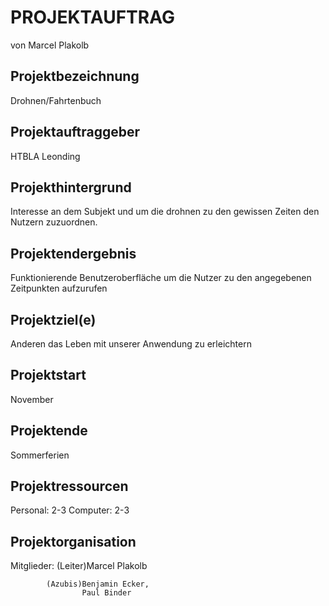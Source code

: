 # PROJEKTAUFTRAG 
von Marcel Plakolb

## Projektbezeichnung

Drohnen/Fahrtenbuch

## Projektauftraggeber

HTBLA Leonding

## Projekthintergrund

Interesse an dem Subjekt und um die drohnen zu den gewissen Zeiten den Nutzern zuzuordnen.

## Projektendergebnis

Funktionierende Benutzeroberfläche um die Nutzer zu den angegebenen Zeitpunkten aufzurufen

## Projektziel(e)

Anderen das Leben mit unserer Anwendung zu erleichtern

## Projektstart

November

## Projektende

Sommerferien

## Projektressourcen

Personal: 2-3
Computer: 2-3

## Projektorganisation

Mitglieder: (Leiter)Marcel Plakolb

			(Azubis)Benjamin Ecker,
					Paul Binder
